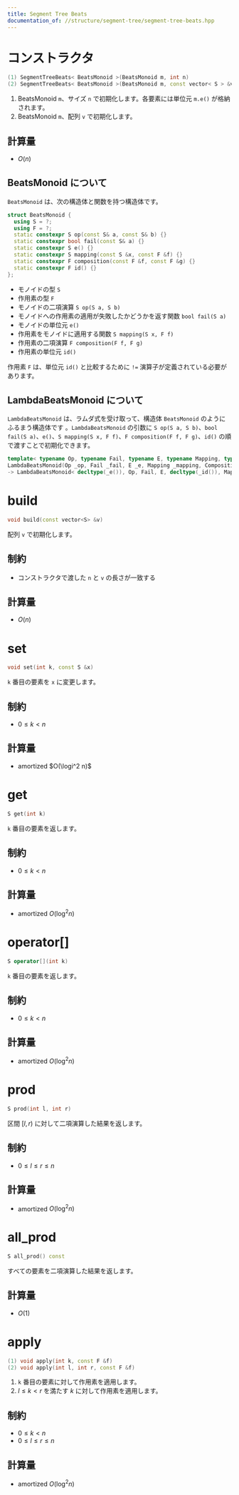 ```yaml
---
title: Segment Tree Beats
documentation_of: //structure/segment-tree/segment-tree-beats.hpp
---
```


# コンストラクタ

```cpp
(1) SegmentTreeBeats< BeatsMonoid >(BeatsMonoid m, int n)
(2) SegmentTreeBeats< BeatsMonoid >(BeatsMonoid m, const vector< S > &v)
```

1. BeatsMonoid `m`、サイズ `n` で初期化します。各要素には単位元 `m.e()` が格納されます。
2. BeatsMonoid `m`、配列 `v` で初期化します。

## 計算量

- $O(n)$

## BeatsMonoid について

`BeatsMonoid` は、次の構造体と関数を持つ構造体です。

```cpp
struct BeatsMonoid {
  using S = ?;
  using F = ?;
  static constexpr S op(const S& a, const S& b) {}
  static constexpr bool fail(const S& a) {}
  static constexpr S e() {}
  static constexpr S mapping(const S &x, const F &f) {}
  static constexpr F composition(const F &f, const F &g) {}
  static constexpr F id() {}
};
```

- モノイドの型 `S`
- 作用素の型 `F`
- モノイドの二項演算 `S op(S a, S b)`
- モノイドへの作用素の適用が失敗したかどうかを返す関数 `bool fail(S a)` 
- モノイドの単位元 `e()`
- 作用素をモノイドに適用する関数 `S mapping(S x, F f)`
- 作用素の二項演算 `F composition(F f, F g)`
- 作用素の単位元 `id()`

作用素 `F` は、単位元 `id()` と比較するために `!=` 演算子が定義されている必要があります。

## LambdaBeatsMonoid について

`LambdaBeatsMonoid` は、ラムダ式を受け取って、構造体 `BeatsMonoid` のようにふるまう構造体です 。`LambdaBeatsMonoid` の引数に `S op(S a, S b)`、`bool fail(S a)`、`e()`、`S mapping(S x, F f)`、`F composition(F f, F g)`、`id()` の順で渡すことで初期化できます。

```cpp
template< typename Op, typename Fail, typename E, typename Mapping, typename Composition, typename Id >
LambdaBeatsMonoid(Op _op, Fail _fail, E _e, Mapping _mapping, Composition _composition, Id _id)
-> LambdaBeatsMonoid< decltype(_e()), Op, Fail, E, decltype(_id()), Mapping, Composition, Id >;
```

# build

```cpp
void build(const vector<S> &v)
```

配列 `v` で初期化します。

## 制約

- コンストラクタで渡した `n` と `v` の長さが一致する

## 計算量

- $O(n)$

# set

```cpp
void set(int k, const S &x)
```

`k` 番目の要素を `x` に変更します。

## 制約

- $0 \leq k \lt n$

## 計算量

- amortized $O(\logi^2 n)$

# get

```cpp
S get(int k)
```

`k` 番目の要素を返します。

## 制約

- $0 \leq k \lt n$

## 計算量

- amortized $O(\log^2 n)$

# operator[]

```cpp
S operator[](int k)
```

`k` 番目の要素を返します。

## 制約

- $0 \leq k \lt n$

## 計算量

- amortized $O(\log^2 n)$

# prod

```cpp
S prod(int l, int r)
```

区間 $[l, r)$ に対して二項演算した結果を返します。

## 制約

- $0 \leq l \leq r \leq n$

## 計算量

- amortized $O(\log^2 n)$

# all_prod

```cpp
S all_prod() const
```

すべての要素を二項演算した結果を返します。

## 計算量

- $O(1)$

# apply

```cpp
(1) void apply(int k, const F &f)
(2) void apply(int l, int r, const F &f)
```

1. `k` 番目の要素に対して作用素を適用します。
2. $l \leq k \lt r$ を満たす $k$ に対して作用素を適用します。

## 制約

- $0 \leq k \lt n$
- $0 \leq l \leq r \leq n$ 

## 計算量

- amortized $O(\log^2 n)$
